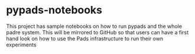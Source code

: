 # pypads-notebooks

This project has sample notebooks on how to run pypads and the whole padre system. This will be mirrored to GitHub so that users can have a first hand look on how to use the Pads infrastructure to run their own experiments